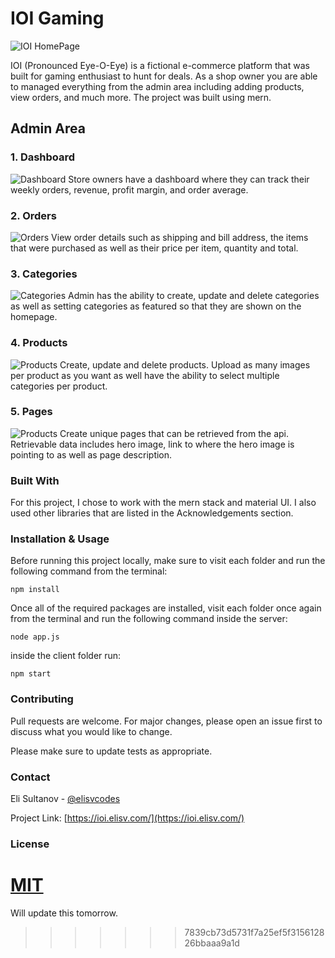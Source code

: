 # IOI Gaming

![IOI HomePage](https://elisv.com/ioi.png)

IOI (Pronounced Eye-O-Eye) is a fictional e-commerce platform that was built for gaming enthusiast to hunt for deals. As a shop owner you are able to managed everything from the admin area including adding products, view orders, and much more. The project was built using mern.

## Admin Area

### 1. Dashboard

![Dashboard](https://user-images.githubusercontent.com/69530035/132143117-39ee2945-0375-434b-9453-070481e0bcee.gif)
Store owners have a dashboard where they can track their weekly orders, revenue, profit margin, and order average.

### 2. Orders

![Orders](https://user-images.githubusercontent.com/69530035/132143814-9b59422a-637e-44e7-bbd0-22033f091da5.gif)
View order details such as shipping and bill address, the items that were purchased as well as their price per item, quantity and total.

### 3. Categories
![Categories](https://user-images.githubusercontent.com/69530035/132146241-60b8d6c1-2948-4689-89a8-e3043e545b8e.gif)
Admin has the ability to create, update and delete categories as well as setting categories as featured so that they are shown on the homepage.

### 4. Products
![Products](https://user-images.githubusercontent.com/69530035/132146700-721cadfe-37c1-4619-8bd4-cf89c0655d61.gif)
Create, update and delete products. Upload as many images per product as you want as well have the ability to select multiple categories per product.

### 5. Pages
![Products](https://user-images.githubusercontent.com/69530035/132147339-1fd05baf-1831-4897-9b4b-17495fb59dff.gif)
Create unique pages that can be retrieved from the api. Retrievable data includes hero image, link to where the hero image is pointing to as well as page description.





### Built With

For this project, I chose to work with the mern stack and material UI. I also used other libraries that are listed in the Acknowledgements section.

### Installation & Usage

Before running this project locally, make sure to visit each folder and run the following command from the terminal:

```
npm install
```

Once all of the required packages are installed, visit each folder once again from the terminal and run the following command inside the server:

```
node app.js
```

inside the client folder run:

```
npm start
```

### Contributing

Pull requests are welcome. For major changes, please open an issue first to discuss what you would like to change.

Please make sure to update tests as appropriate.

### Contact

Eli Sultanov - [@elisvcodes](https://twitter.com/elisvcodes)

Project Link: [https://ioi.elisv.com/](https://ioi.elisv.com/)

### License

[MIT](https://choosealicense.com/licenses/mit/)
=======
Will update this tomorrow. 
>>>>>>> 7839cb73d5731f7a25ef5f315612826bbaaa9a1d
